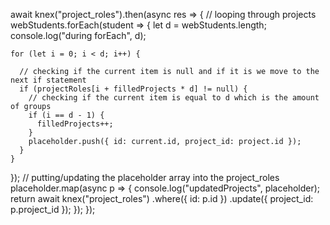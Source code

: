 await knex("project_roles").then(async res => {
// looping through projects
webStudents.forEach(student => {
let d = webStudents.length;
console.log("during forEach", d);

    for (let i = 0; i < d; i++) {

      // checking if the current item is null and if it is we move to the next if statement
      if (projectRoles[i + filledProjects * d] != null) {
        // checking if the current item is equal to d which is the amount of groups
        if (i == d - 1) {
          filledProjects++;
        }
        placeholder.push({ id: current.id, project_id: project.id });
      }
    }

});
// putting/updating the placeholder array into the project_roles
placeholder.map(async p => {
console.log("updatedProjects", placeholder);
return await knex("project_roles")
.where({ id: p.id })
.update({ project_id: p.project_id });
});
});
